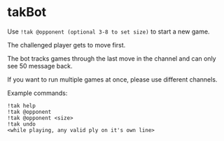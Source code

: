 # takBot

Use `!tak @opponent (optional 3-8 to set size)` to start a new game.

The challenged player gets to move first.

The bot tracks games through the last move in the channel and can only see 50 message back.

If you want to run multiple games at once, please use different channels.

Example commands:
```
!tak help
!tak @opponent
!tak @opponent <size>
!tak undo
<while playing, any valid ply on it's own line>
```
